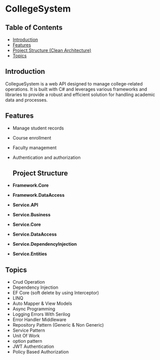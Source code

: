 
# CollegeSystem

## Table of Contents
- [Introduction](#introduction)
- [Features](#features)
- [Project Structure (Clean Architecture)](#project-structure)
- [Topics](#topics)
  
## Introduction
CollegueSystem is a web API designed to manage college-related operations. It is built with C# and leverages various frameworks and libraries to provide a robust and efficient solution for handling academic data and processes.

## Features
- Manage student records
- Course enrollment
- Faculty management
- Authentication and authorization

  ## Project Structure
- **Framework.Core**
- **Framework.DataAccess**
- **Service.API**
- **Service.Business**
- **Service.Core**
- **Service.DataAccess**
- **Service.DependencyInjection**
- **Service.Entities**

## Topics
- Crud Operation
- Dependency Injection
- EF Core (soft delete by using Interceptor)
- LINQ
- Auto Mapper & View Models
- Async Programming
- Logging Errors With Serilog
- Error Handler Middleware
- Repository Pattern (Generic & Non Generic)
- Service Pattern 
- Unit Of Work
- option pattern 
- JWT Authentication
- Policy Based Authorization


